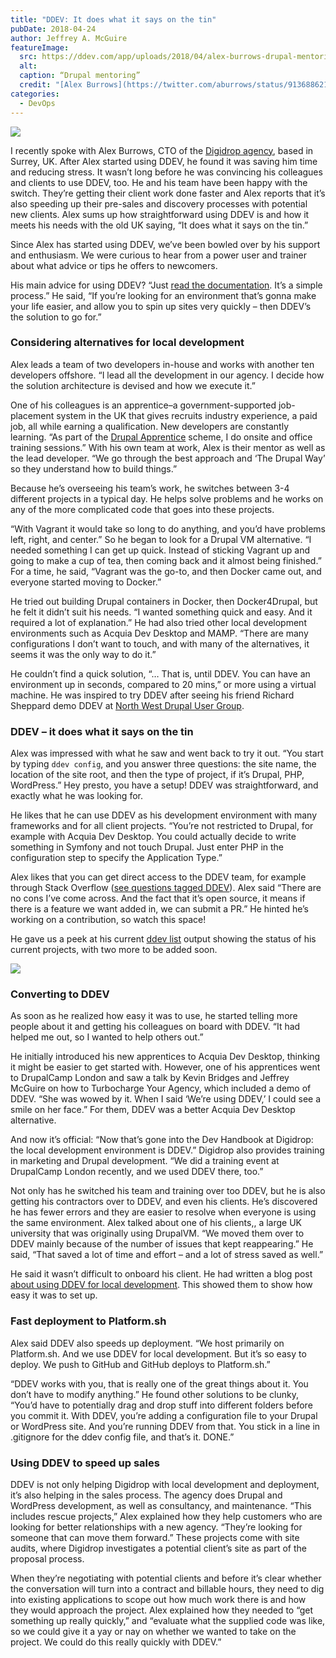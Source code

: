 ```yaml
---
title: "DDEV: It does what it says on the tin"
pubDate: 2018-04-24
author: Jeffrey A. McGuire
featureImage:
  src: https://ddev.com/app/uploads/2018/04/alex-burrows-drupal-mentoring.jpg
  alt:
  caption: “Drupal mentoring”
  credit: "[Alex Burrows](https://twitter.com/aburrows/status/913688621248630785)"
categories:
  - DevOps
---
```


![](https://ddev.com/app/uploads/2018/04/alex-burrows-300x300.jpg)

I recently spoke with Alex Burrows, CTO of the [Digidrop agency](https://digidrop.io/), based in Surrey, UK. After Alex started using DDEV, he found it was saving him time and reducing stress. It wasn’t long before he was convincing his colleagues and clients to use DDEV, too. He and his team have been happy with the switch. They’re getting their client work done faster and Alex reports that it’s also speeding up their pre-sales and discovery processes with potential new clients. Alex sums up how straightforward using DDEV is and how it meets his needs with the old UK saying, “It does what it says on the tin.”

Since Alex has started using DDEV, we’ve been bowled over by his support and enthusiasm. We were curious to hear from a power user and trainer about what advice or tips he offers to newcomers.

His main advice for using DDEV? “Just [read the documentation](https://ddev.readthedocs.io/en/latest/). It’s a simple process.” He said, “If you’re looking for an environment that’s gonna make your life easier, and allow you to spin up sites very quickly – then DDEV’s the solution to go for.”

### Considering alternatives for local development

Alex leads a team of two developers in-house and works with another ten developers offshore. “I lead all the development in our agency. I decide how the solution architecture is devised and how we execute it.”

One of his colleagues is an apprentice–a government-supported job-placement system in the UK that gives recruits industry experience, a paid job, all while earning a qualification. New developers are constantly learning. “As part of the [Drupal Apprentice](http://www.drupalapprentice.uk/) scheme, I do onsite and office training sessions.” With his own team at work, Alex is their mentor as well as the lead developer. “We go through the best approach and ‘The Drupal Way’ so they understand how to build things.”

Because he’s overseeing his team’s work, he switches between 3-4 different projects in a typical day. He helps solve problems and he works on any of the more complicated code that goes into these projects.

“With Vagrant it would take so long to do anything, and you’d have problems left, right, and center.” So he began to look for a Drupal VM alternative. “I needed something I can get up quick. Instead of sticking Vagrant up and going to make a cup of tea, then coming back and it almost being finished.” For a time, he said, “Vagrant was the go-to, and then Docker came out, and everyone started moving to Docker.”

He tried out building Drupal containers in Docker, then Docker4Drupal, but he felt it didn’t suit his needs. “I wanted something quick and easy. And it required a lot of explanation.” He had also tried other local development environments such as Acquia Dev Desktop and MAMP. “There are many configurations I don’t want to touch, and with many of the alternatives, it seems it was the only way to do it.”

He couldn’t find a quick solution, “… That is, until DDEV. You can have an environment up in seconds, compared to 20 mins,” or more using a virtual machine. He was inspired to try DDEV after seeing his friend Richard Sheppard demo DDEV at [North West Drupal User Group](https://nwdrupal.org.uk/).

### DDEV – it does what it says on the tin

Alex was impressed with what he saw and went back to try it out. “You start by typing `ddev config`, and you answer three questions: the site name, the location of the site root, and then the type of project, if it’s Drupal, PHP, WordPress.” Hey presto, you have a setup! DDEV was straightforward, and exactly what he was looking for.

He likes that he can use DDEV as his development environment with many frameworks and for all client projects. “You’re not restricted to Drupal, for example with Acquia Dev Desktop. You could actually decide to write something in Symfony and not touch Drupal. Just enter PHP in the configuration step to specify the Application Type.”

Alex likes that you can get direct access to the DDEV team, for example through Stack Overflow ([see questions tagged DDEV](https://stackoverflow.com/questions/tagged/ddev)). Alex said “There are no cons I’ve come across. And the fact that it’s open source, it means if there is a feature we want added in, we can submit a PR.” He hinted he’s working on a contribution, so watch this space!

He gave us a peek at his current [ddev list](https://ddev.readthedocs.io/en/latest/users/cli-usage/#listing-project-information) output showing the status of his current projects, with two more to be added soon.

![](https://ddev.com/app/uploads/2018/04/alex-current-ddev-list-1024x521.png)

### Converting to DDEV

As soon as he realized how easy it was to use, he started telling more people about it and getting his colleagues on board with DDEV. “It had helped me out, so I wanted to help others out.”

He initially introduced his new apprentices to Acquia Dev Desktop, thinking it might be easier to get started with. However, one of his apprentices went to DrupalCamp London and saw a talk by Kevin Bridges and Jeffrey McGuire on how to Turbocharge Your Agency, which included a demo of DDEV. “She was wowed by it. When I said ‘We’re using DDEV,’ I could see a smile on her face.” For them, DDEV was a better Acquia Dev Desktop alternative.

And now it’s official: “Now that’s gone into the Dev Handbook at Digidrop: the local development environment is DDEV.” Digidrop also provides training in marketing and Drupal development. “We did a training event at DrupalCamp London recently, and we used DDEV there, too.”

Not only has he switched his team and training over too DDEV, but he is also getting his contractors over to DDEV, and even his clients. He’s discovered he has fewer errors and they are easier to resolve when everyone is using the same environment. Alex talked about one of his clients,, a large UK university that was originally using DrupalVM. “We moved them over to DDEV mainly because of the number of issues that kept reappearing.” He said, “That saved a lot of time and effort – and a lot of stress saved as well.”

He said it wasn’t difficult to onboard his client. He had written a blog post [about using DDEV for local development](https://medium.com/@aburrows/ddev-docker-aa5fbbba91a7). This showed them to show how easy it was to set up.

### Fast deployment to Platform.sh

Alex said DDEV also speeds up deployment. “We host primarily on Platform.sh. And we use DDEV for local development. But it’s so easy to deploy. We push to GitHub and GitHub deploys to Platform.sh.”

“DDEV works with you, that is really one of the great things about it. You don’t have to modify anything.” He found other solutions to be clunky, “You’d have to potentially drag and drop stuff into different folders before you commit it. With DDEV, you’re adding a configuration file to your Drupal or WordPress site. And you’re running DDEV from that. You stick in a line in .gitignore for the ddev config file, and that’s it. DONE.”

### Using DDEV to speed up sales

DDEV is not only helping Digidrop with local development and deployment, it’s also helping in the sales process. The agency does Drupal and WordPress development, as well as consultancy, and maintenance. “This includes rescue projects,” Alex explained how they help customers who are looking for better relationships with a new agency. “They’re looking for someone that can move them forward.” These projects come with site audits, where Digidrop investigates a potential client’s site as part of the proposal process.

When they’re negotiating with potential clients and before it’s clear whether the conversation will turn into a contract and billable hours, they need to dig into existing applications to scope out how much work there is and how they would approach the project. Alex explained how they needed to “get something up really quickly,” and “evaluate what the supplied code was like, so we could give it a yay or nay on whether we wanted to take on the project. We could do this really quickly with DDEV.”

